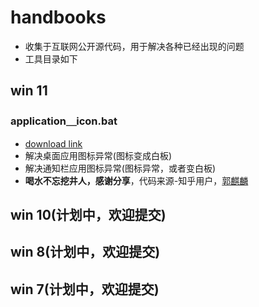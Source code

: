 # handbooks
- 收集于互联网公开源代码，用于解决各种已经出现的问题
- 工具目录如下
## win 11
### application＿icon.bat
+ [download link](https://github.com/lqfy-jhc/handbooks/blob/a99e4b80368f5587c74550afcaba2be052a91d94/%E8%B5%A211/application_icon.bat)
+ 解决桌面应用图标异常(图标变成白板)
+ 解决通知栏应用图标异常(图标异常，或者变白板)
+ **喝水不忘挖井人，感谢分享**，代码来源-知乎用户，[郭麒麟](https://zhuanlan.zhihu.com/p/72426926)
## win 10(计划中，欢迎提交)
## win 8(计划中，欢迎提交)
## win 7(计划中，欢迎提交)
